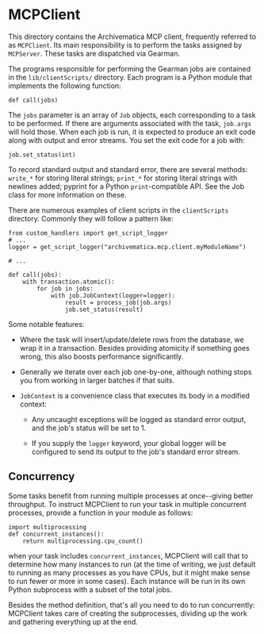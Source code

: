 # MCPClient

This directory contains the Archivematica MCP client, frequently
referred to as `MCPClient`. Its main responsibility is to perform the
tasks assigned by `MCPServer`. These tasks are dispatched via Gearman.

The programs responsible for performing the Gearman jobs are contained
in the `lib/clientScripts/` directory. Each program is a Python module
that implements the following function:

    def call(jobs)

The `jobs` parameter is an array of `Job` objects, each corresponding
to a task to be performed. If there are arguments associated with the
task, `job.args` will hold those. When each job is run, it is expected
to produce an exit code along with output and error streams. You set
the exit code for a job with:

    job.set_status(int)

To record standard output and standard error, there are several
methods: `write_*` for storing literal strings; `print_*` for storing
literal strings with newlines added; pyprint for a Python
`print`-compatible API. See the Job class for more information on
these.

There are numerous examples of client scripts in the `clientScripts`
directory. Commonly they will follow a pattern like:

    from custom_handlers import get_script_logger
    # ...
    logger = get_script_logger("archivematica.mcp.client.myModuleName")

    # ...

    def call(jobs):
        with transaction.atomic():
            for job in jobs:
                with job.JobContext(logger=logger):
                    result = process_job(job.args)
                    job.set_status(result)

Some notable features:

* Where the task will insert/update/delete rows from the database,
    we wrap it in a transaction. Besides providing atomicity if
    something goes wrong, this also boosts performance significantly.

* Generally we iterate over each job one-by-one, although nothing
    stops you from working in larger batches if that suits.

* `JobContext` is a convenience class that executes its body in a
    modified context:

  * Any uncaught exceptions will be logged as standard error output,
    and the job's status will be set to 1.

  * If you supply the `logger` keyword, your global logger will be
    configured to send its output to the job's standard error stream.

## Concurrency

Some tasks benefit from running multiple processes at once--giving
better throughput. To instruct MCPClient to run your task in multiple
concurrent processes, provide a function in your module as follows:

    import multiprocessing
    def concurrent_instances():
        return multiprocessing.cpu_count()

when your task includes `concurrent_instances`, MCPClient will call
that to determine how many instances to run (at the time of writing,
we just default to running as many processes as you have CPUs, but it
might make sense to run fewer or more in some cases).  Each instance
will be run in its own Python subprocess with a subset of the total
jobs.

Besides the method definition, that's all you need to do to run
concurrently: MCPClient takes care of creating the subprocesses,
dividing up the work and gathering everything up at the end.
